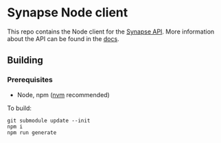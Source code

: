# Synapse Node client

This repo contains the Node client for the [Synapse API](https://science.xyz/technologies/synapse). More information about the API can be found in the [docs](https://science.xyz/docs/d/synapse/index).

## Building

### Prerequisites

- Node, npm ([nvm](https://github.com/nvm-sh/nvm) recommended)

To build:

    git submodule update --init
    npm i
    npm run generate
